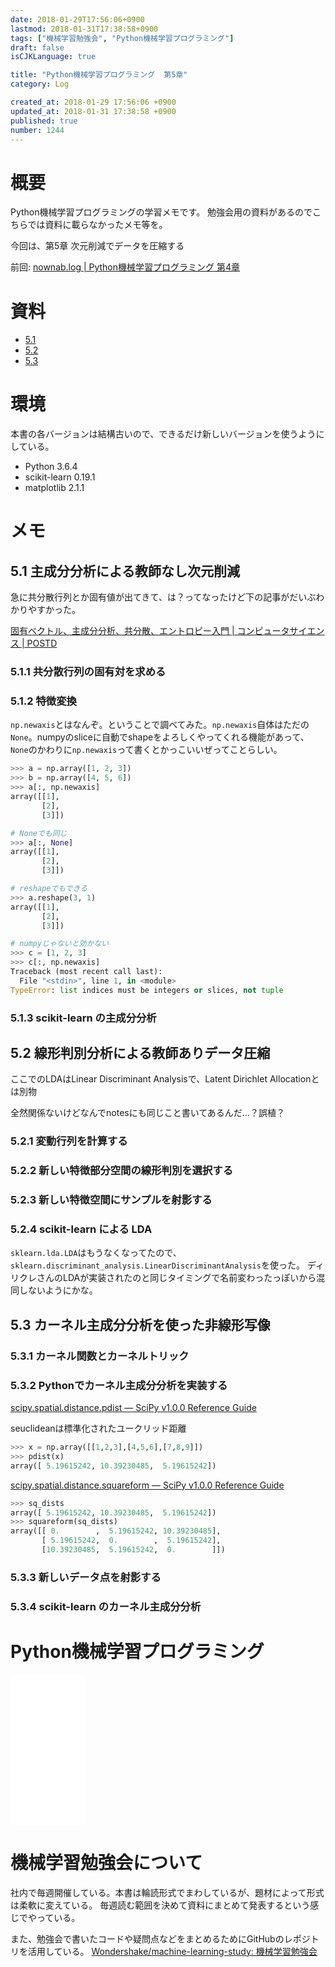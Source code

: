 ```yaml
---
date: 2018-01-29T17:56:06+0900
lastmod: 2018-01-31T17:38:58+0900
tags: ["機械学習勉強会", "Python機械学習プログラミング"]
draft: false
isCJKLanguage: true

title: "Python機械学習プログラミング  第5章"
category: Log

created_at: 2018-01-29 17:56:06 +0900
updated_at: 2018-01-31 17:38:58 +0900
published: true
number: 1244
---
```


# 概要
Python機械学習プログラミングの学習メモです。
勉強会用の資料があるのでこちらでは資料に載らなかったメモ等を。

今回は、第5章 次元削減でデータを圧縮する

前回: [nownab.log | Python機械学習プログラミング 第4章](https://blog.nownabe.com/2018/01/24/1242.html)

# 資料
* [5.1]()
* [5.2]()
* [5.3](https://nownabe.github.io/slides/20180201-python-ml-ch05/index.html#/)

# 環境

本書の各バージョンは結構古いので、できるだけ新しいバージョンを使うようにしている。

* Python 3.6.4
* scikit-learn 0.19.1
* matplotlib 2.1.1

# メモ
## 5.1 主成分分析による教師なし次元削減

急に共分散行列とか固有値が出てきて、は？ってなったけど下の記事がだいぶわかりやすかった。

[固有ベクトル、主成分分析、共分散、エントロピー入門 | コンピュータサイエンス | POSTD](http://postd.cc/a-beginners-guide-to-eigenvectors-pca-covariance-and-entropy/)

### 5.1.1 共分散行列の固有対を求める

### 5.1.2 特徴変換

`np.newaxis`とはなんぞ。ということで調べてみた。`np.newaxis`自体はただの`None`。numpyのsliceに自動でshapeをよろしくやってくれる機能があって、`None`のかわりに`np.newaxis`って書くとかっこいいぜってことらしい。


```python
>>> a = np.array([1, 2, 3])
>>> b = np.array([4, 5, 6])
>>> a[:, np.newaxis]
array([[1],
       [2],
       [3]])

# Noneでも同じ
>>> a[:, None]
array([[1],
       [2],
       [3]])

# reshapeでもできる
>>> a.reshape(3, 1)
array([[1],
       [2],
       [3]])

# numpyじゃないと効かない
>>> c = [1, 2, 3]
>>> c[:, np.newaxis]
Traceback (most recent call last):
  File "<stdin>", line 1, in <module>
TypeError: list indices must be integers or slices, not tuple
```

### 5.1.3 scikit-learn の主成分分析

## 5.2 線形判別分析による教師ありデータ圧縮

ここでのLDAはLinear Discriminant Analysisで、Latent Dirichlet Allocationとは別物

全然関係ないけどなんでnotesにも同じこと書いてあるんだ…？誤植？

### 5.2.1 変動行列を計算する

### 5.2.2 新しい特徴部分空間の線形判別を選択する

### 5.2.3 新しい特徴空間にサンプルを射影する

### 5.2.4 scikit-learn による LDA

`sklearn.lda.LDA`はもうなくなってたので、`sklearn.discriminant_analysis.LinearDiscriminantAnalysis`を使った。
ディリクレさんのLDAが実装されたのと同じタイミングで名前変わったっぽいから混同しないようにかな。

## 5.3 カーネル主成分分析を使った非線形写像
### 5.3.1 カーネル関数とカーネルトリック
### 5.3.2 Pythonでカーネル主成分分析を実装する

[scipy.spatial.distance.pdist — SciPy v1.0.0 Reference Guide](https://docs.scipy.org/doc/scipy/reference/generated/scipy.spatial.distance.pdist.html)

seuclideanは標準化されたユークリッド距離

```python
>>> x = np.array([[1,2,3],[4,5,6],[7,8,9]])
>>> pdist(x)
array([ 5.19615242, 10.39230485,  5.19615242])
```

[scipy.spatial.distance.squareform — SciPy v1.0.0 Reference Guide](https://docs.scipy.org/doc/scipy/reference/generated/scipy.spatial.distance.squareform.html)

```python
>>> sq_dists
array([ 5.19615242, 10.39230485,  5.19615242])
>>> squareform(sq_dists)
array([[ 0.        ,  5.19615242, 10.39230485],
       [ 5.19615242,  0.        ,  5.19615242],
       [10.39230485,  5.19615242,  0.        ]])
```

### 5.3.3 新しいデータ点を射影する

### 5.3.4 scikit-learn のカーネル主成分分析



# Python機械学習プログラミング
<iframe style="width:120px;height:240px;" marginwidth="0" marginheight="0" scrolling="no" frameborder="0" src="//rcm-fe.amazon-adsystem.com/e/cm?lt1=_blank&bc1=000000&IS2=1&bg1=FFFFFF&fc1=000000&lc1=0000FF&t=nownabe0c-22&o=9&p=8&l=as4&m=amazon&f=ifr&ref=as_ss_li_til&asins=B01HGIPIAK&linkId=ef8aa25f336a01f62b00fce21e6f952a"></iframe>

# 機械学習勉強会について
社内で毎週開催している。本書は輪読形式でまわしているが、題材によって形式は柔軟に変えている。
毎週読む範囲を決めて資料にまとめて発表するという感じでやっている。

また、勉強会で書いたコードや疑問点などをまとめるためにGitHubのレポジトリを活用している。
[Wondershake/machine-learning-study: 機械学習勉強会](https://github.com/Wondershake/machine-learning-study)

```math
```
